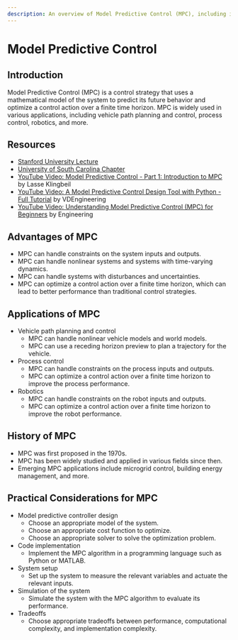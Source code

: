 ```yaml
---
description: An overview of Model Predictive Control (MPC), including its advantages, applications, history, and practical considerations for implementation.
---
```

# Model Predictive Control

## Introduction
Model Predictive Control (MPC) is a control strategy that uses a mathematical model of the system to predict its future behavior and optimize a control action over a finite time horizon. MPC is widely used in various applications, including vehicle path planning and control, process control, robotics, and more.

## Resources
- [Stanford University Lecture](https://web.stanford.edu/class/archive/ee/ee392m/ee392m.1064/lectures/mpc1.pdf)
- [University of South Carolina Chapter](https://cse.sc.edu/~jokane/agitr/agitr-letter.pdf)
- [YouTube Video: Model Predictive Control - Part 1: Introduction to MPC](https://www.youtube.com/watch?v=WeGzVv6FNZM) by Lasse Klingbeil
- [YouTube Video: A Model Predictive Control Design Tool with Python - Full Tutorial](https://www.youtube.com/watch?v=5d9nKZdK6rk) by VDEngineering
- [YouTube Video: Understanding Model Predictive Control (MPC) for Beginners](https://www.youtube.com/watch?v=5d9nKZdK6rk) by Engineering

## Advantages of MPC
- MPC can handle constraints on the system inputs and outputs.
- MPC can handle nonlinear systems and systems with time-varying dynamics.
- MPC can handle systems with disturbances and uncertainties.
- MPC can optimize a control action over a finite time horizon, which can lead to better performance than traditional control strategies.

## Applications of MPC
- Vehicle path planning and control
  - MPC can handle nonlinear vehicle models and world models.
  - MPC can use a receding horizon preview to plan a trajectory for the vehicle.
- Process control
  - MPC can handle constraints on the process inputs and outputs.
  - MPC can optimize a control action over a finite time horizon to improve the process performance.
- Robotics
  - MPC can handle constraints on the robot inputs and outputs.
  - MPC can optimize a control action over a finite time horizon to improve the robot performance.

## History of MPC
- MPC was first proposed in the 1970s.
- MPC has been widely studied and applied in various fields since then.
- Emerging MPC applications include microgrid control, building energy management, and more.

## Practical Considerations for MPC
- Model predictive controller design
  - Choose an appropriate model of the system.
  - Choose an appropriate cost function to optimize.
  - Choose an appropriate solver to solve the optimization problem.
- Code implementation
  - Implement the MPC algorithm in a programming language such as Python or MATLAB.
- System setup
  - Set up the system to measure the relevant variables and actuate the relevant inputs.
- Simulation of the system
  - Simulate the system with the MPC algorithm to evaluate its performance.
- Tradeoffs
  - Choose appropriate tradeoffs between performance, computational complexity, and implementation complexity.